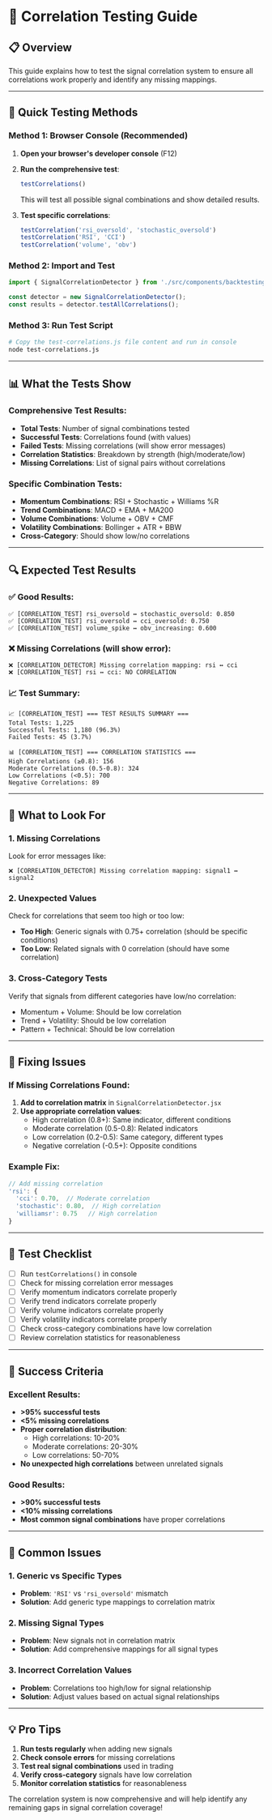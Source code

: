# 🧪 **Correlation Testing Guide**

## **📋 Overview**
This guide explains how to test the signal correlation system to ensure all correlations work properly and identify any missing mappings.

---

## **🚀 Quick Testing Methods**

### **Method 1: Browser Console (Recommended)**

1. **Open your browser's developer console** (F12)
2. **Run the comprehensive test**:
   ```javascript
   testCorrelations()
   ```
   This will test all possible signal combinations and show detailed results.

3. **Test specific correlations**:
   ```javascript
   testCorrelation('rsi_oversold', 'stochastic_oversold')
   testCorrelation('RSI', 'CCI')
   testCorrelation('volume', 'obv')
   ```

### **Method 2: Import and Test**

```javascript
import { SignalCorrelationDetector } from './src/components/backtesting/core/SignalCorrelationDetector.jsx';

const detector = new SignalCorrelationDetector();
const results = detector.testAllCorrelations();
```

### **Method 3: Run Test Script**

```bash
# Copy the test-correlations.js file content and run in console
node test-correlations.js
```

---

## **📊 What the Tests Show**

### **Comprehensive Test Results**:
- **Total Tests**: Number of signal combinations tested
- **Successful Tests**: Correlations found (with values)
- **Failed Tests**: Missing correlations (will show error messages)
- **Correlation Statistics**: Breakdown by strength (high/moderate/low)
- **Missing Correlations**: List of signal pairs without correlations

### **Specific Combination Tests**:
- **Momentum Combinations**: RSI + Stochastic + Williams %R
- **Trend Combinations**: MACD + EMA + MA200
- **Volume Combinations**: Volume + OBV + CMF
- **Volatility Combinations**: Bollinger + ATR + BBW
- **Cross-Category**: Should show low/no correlations

---

## **🔍 Expected Test Results**

### **✅ Good Results**:
```
✅ [CORRELATION_TEST] rsi_oversold ↔ stochastic_oversold: 0.850
✅ [CORRELATION_TEST] rsi_oversold ↔ cci_oversold: 0.750
✅ [CORRELATION_TEST] volume_spike ↔ obv_increasing: 0.600
```

### **❌ Missing Correlations** (will show error):
```
❌ [CORRELATION_DETECTOR] Missing correlation mapping: rsi ↔ cci
❌ [CORRELATION_TEST] rsi ↔ cci: NO CORRELATION
```

### **📈 Test Summary**:
```
📈 [CORRELATION_TEST] === TEST RESULTS SUMMARY ===
Total Tests: 1,225
Successful Tests: 1,180 (96.3%)
Failed Tests: 45 (3.7%)

📊 [CORRELATION_TEST] === CORRELATION STATISTICS ===
High Correlations (≥0.8): 156
Moderate Correlations (0.5-0.8): 324
Low Correlations (<0.5): 700
Negative Correlations: 89
```

---

## **🎯 What to Look For**

### **1. Missing Correlations**
Look for error messages like:
```
❌ [CORRELATION_DETECTOR] Missing correlation mapping: signal1 ↔ signal2
```

### **2. Unexpected Values**
Check for correlations that seem too high or too low:
- **Too High**: Generic signals with 0.75+ correlation (should be specific conditions)
- **Too Low**: Related signals with 0 correlation (should have some correlation)

### **3. Cross-Category Tests**
Verify that signals from different categories have low/no correlation:
- Momentum + Volume: Should be low correlation
- Trend + Volatility: Should be low correlation
- Pattern + Technical: Should be low correlation

---

## **🔧 Fixing Issues**

### **If Missing Correlations Found**:
1. **Add to correlation matrix** in `SignalCorrelationDetector.jsx`
2. **Use appropriate correlation values**:
   - High correlation (0.8+): Same indicator, different conditions
   - Moderate correlation (0.5-0.8): Related indicators
   - Low correlation (0.2-0.5): Same category, different types
   - Negative correlation (-0.5+): Opposite conditions

### **Example Fix**:
```javascript
// Add missing correlation
'rsi': {
  'cci': 0.70,  // Moderate correlation
  'stochastic': 0.80,  // High correlation
  'williamsr': 0.75   // High correlation
}
```

---

## **📝 Test Checklist**

- [ ] Run `testCorrelations()` in console
- [ ] Check for missing correlation error messages
- [ ] Verify momentum indicators correlate properly
- [ ] Verify trend indicators correlate properly  
- [ ] Verify volume indicators correlate properly
- [ ] Verify volatility indicators correlate properly
- [ ] Check cross-category combinations have low correlation
- [ ] Review correlation statistics for reasonableness

---

## **🎉 Success Criteria**

### **Excellent Results**:
- **>95% successful tests**
- **<5% missing correlations**
- **Proper correlation distribution**:
  - High correlations: 10-20%
  - Moderate correlations: 20-30%
  - Low correlations: 50-70%
- **No unexpected high correlations** between unrelated signals

### **Good Results**:
- **>90% successful tests**
- **<10% missing correlations**
- **Most common signal combinations** have proper correlations

---

## **🚨 Common Issues**

### **1. Generic vs Specific Types**
- **Problem**: `'RSI'` vs `'rsi_oversold'` mismatch
- **Solution**: Add generic type mappings to correlation matrix

### **2. Missing Signal Types**
- **Problem**: New signals not in correlation matrix
- **Solution**: Add comprehensive mappings for all signal types

### **3. Incorrect Correlation Values**
- **Problem**: Correlations too high/low for signal relationship
- **Solution**: Adjust values based on actual signal relationships

---

## **💡 Pro Tips**

1. **Run tests regularly** when adding new signals
2. **Check console errors** for missing correlations
3. **Test real signal combinations** used in trading
4. **Verify cross-category** signals have low correlation
5. **Monitor correlation statistics** for reasonableness

The correlation system is now comprehensive and will help identify any remaining gaps in signal correlation coverage!
